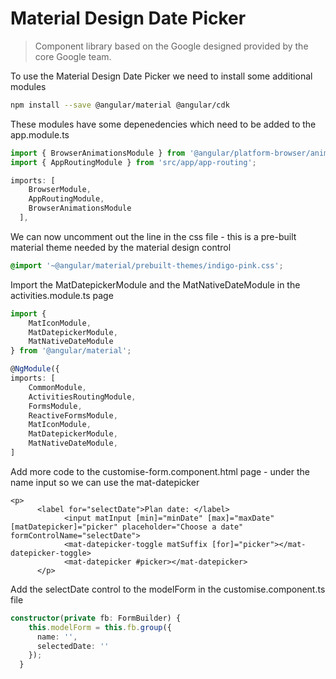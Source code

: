 # Material Design Date Picker

> Component library based on the Google designed provided by the core Google team.

To use the Material Design Date Picker we need to install some additional modules

```bash
npm install --save @angular/material @angular/cdk
```

These modules have some depenedencies which need to be added to the app.module.ts

```typescript
import { BrowserAnimationsModule } from '@angular/platform-browser/animations';
import { AppRoutingModule } from 'src/app/app-routing';

imports: [
    BrowserModule,
    AppRoutingModule,
    BrowserAnimationsModule
  ],
```

We can now uncomment out the line in the css file - this is a pre-built material theme needed by the material design control

```css
@import '~@angular/material/prebuilt-themes/indigo-pink.css';
```

Import the MatDatepickerModule and the MatNativeDateModule in the activities.module.ts page

```typescript
import {
    MatIconModule,
    MatDatepickerModule,
    MatNativeDateModule
} from '@angular/material';

@NgModule({
imports: [
    CommonModule,
    ActivitiesRoutingModule,
    FormsModule,
    ReactiveFormsModule,
    MatIconModule,
    MatDatepickerModule,
    MatNativeDateModule,
]
```

Add more code to the customise-form.component.html page - under the name input so we can use the mat-datepicker

```markup
<p>
      <label for="selectDate">Plan date: </label>
            <input matInput [min]="minDate" [max]="maxDate" [matDatepicker]="picker" placeholder="Choose a date" formControlName="selectDate">
            <mat-datepicker-toggle matSuffix [for]="picker"></mat-datepicker-toggle>
            <mat-datepicker #picker></mat-datepicker>
      </p>
```

Add the selectDate control to the modelForm in the customise.component.ts file

```typescript
constructor(private fb: FormBuilder) {
    this.modelForm = this.fb.group({
      name: '',
      selectedDate: ''
    });
  }
```

